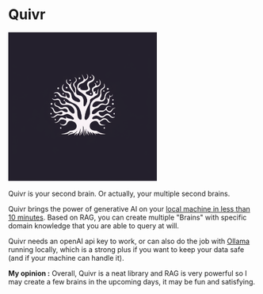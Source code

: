 # Quivr

<img src="quivr.png" alt="quivr_logo" width="300"/>

Quivr is your second brain. Or actually, your multiple second brains.

Quivr brings the power of generative AI on your [local machine in less than 10 minutes](https://www.google.com/search?channel=fs&client=ubuntu-sn&q=RAG+quivr). Based on RAG, you can create multiple "Brains" with specific domain knowledge that you are able to query at will.

Quivr needs an openAI api key to work, or can also do the job with [Ollama]() running locally, which is a strong plus if you want to keep your data safe (and if your machine can handle it).

**My opinion :** Overall, Quivr is a neat library and RAG is very powerful so I may create a few brains in the upcoming days, it may be fun and satisfying.
